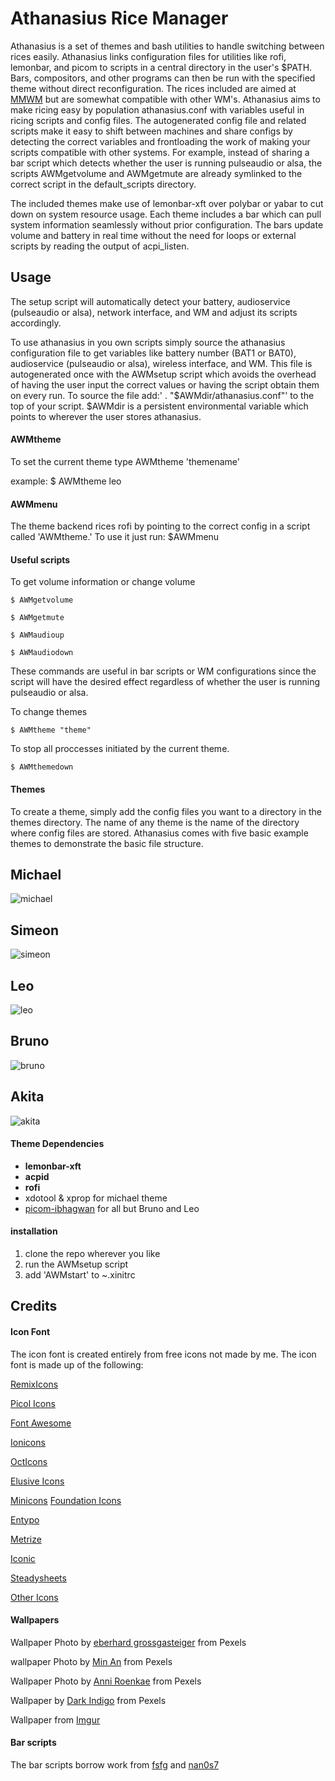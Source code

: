 # Athanasius Rice Manager

Athanasius is a set of themes and bash utilities to handle switching between rices easily. Athanasius links configuration files for utilities like rofi, lemonbar, and picom to scripts in a central directory in the user's $PATH. Bars, compositors, and other programs can then be run with the specified theme without direct reconfiguration. The rices included are aimed at [MMWM](https://github.com/kaugm/mmwm) but are somewhat compatible with other WM's. Athanasius aims to make ricing easy by population athanasius.conf with variables useful in ricing scripts and config files. The autogenerated config file and related scripts make it easy to shift between machines and share configs by detecting the correct variables and frontloading the work of making your scripts compatible with other systems. For example, instead of sharing a bar script which detects whether the user is running pulseaudio or alsa, the scripts AWMgetvolume and AWMgetmute are already symlinked to the correct script in the default_scripts directory.

The included themes make use of lemonbar-xft over polybar or yabar to cut down on system resource usage. Each theme includes a bar which can pull system information seamlessly without prior configuration. The bars update volume and battery in real time without the need for loops or external scripts by reading the output of acpi_listen.

## Usage
The setup script will automatically detect your battery, audioservice (pulseaudio or alsa), network interface, and WM and adjust its scripts accordingly.

To use athanasius in you own scripts simply source the athanasius configuration file to get variables like battery number (BAT1 or BAT0), audioservice (pulseaudio or alsa), wireless interface, and WM. This file is autogenerated once with the AWMsetup script which avoids the overhead of having the user input the correct values or having the script obtain them on every run. To source the file add:' . "$AWMdir/athanasius.conf"' to the top of your script. $AWMdir is a persistent environmental variable which points to wherever the user stores athanasius.

#### AWMtheme

To set the current theme type AWMtheme 'themename'

example:
    $ AWMtheme leo

#### AWMmenu
The theme backend rices rofi by pointing to the correct config in a script called 'AWMtheme.' To use it just run:
    $AWMmenu

#### Useful scripts
To get volume information or change volume

    $ AWMgetvolume

    $ AWMgetmute

    $ AWMaudioup

    $ AWMaudiodown

These commands are useful in bar scripts or WM configurations since the script will have the desired effect regardless of whether the user is running pulseaudio or alsa.

To change themes

    $ AWMtheme "theme"

To stop all proccesses initiated by the current theme.

    $ AWMthemedown

#### Themes
To create a theme, simply add the config files you want to a directory in the themes directory. The name of any theme is the name of the directory where config files are stored. Athanasius comes with five basic example themes to demonstrate the basic file structure.

## Michael
![michael](michael.png)
## Simeon
![simeon](simeon.png)
## Leo
![leo](leo.png)
## Bruno
![bruno](bruno.png)
## Akita
![akita](akita.png)


#### Theme Dependencies

- **lemonbar-xft**
- **acpid**
- **rofi**
- xdotool & xprop for michael theme
- [picom-ibhagwan](https://github.com/ibhagwan/picom) for all but Bruno and Leo


#### installation
1. clone the repo wherever you like
2. run the AWMsetup script
3. add 'AWMstart' to ~.xinitrc

Credits
------

#### Icon Font
The icon font is created entirely from free icons not made by me. The icon font is made up of the following:

[RemixIcons](https://remixicon.com/)

[Picol Icons](http://picol.org/)

[Font Awesome](http://fontawesome.io/)

[Ionicons](http://ionicons.com/)

[OctIcons](https://github.com/github/octicons)

[Elusive Icons](http://shoestrap.org/downloads/elusive-icons-webfont/)

[Minicons](http://www.webalys.com/minicons/icons-free-pack.php)
[Foundation Icons](http://zurb.com/playground/foundation-icon-fonts-3)

[Entypo](http://www.entypo.com/)

[Metrize](http://www.alessioatzeni.com/metrize-icons/)

[Iconic](http://www.somerandomdude.com/work/iconic/)

[Steadysheets](http://steadysets.com/)

[Other Icons](http://othericons.com/)


#### Wallpapers
Wallpaper Photo by [eberhard grossgasteiger](https://www.pexels.com/@eberhardgross) from Pexels

wallpaper Photo by [Min An](https://www.pexels.com/@minan1398?utm_content=attributionCopyText&utm_medium=referral&utm_source=pexels) from Pexels

Wallpaper Photo by [Anni Roenkae](https://www.pexels.com/@anniroenkae) from Pexels

Wallpaper by [Dark Indigo](https://www.pexels.com/@darkindigo?utm_content=attributionCopyText&utm_medium=referral&utm_source=pexels) from Pexels

Wallpaper from [Imgur](https://imgur.com/TS5S3)


#### Bar scripts
The bar scripts borrow work from [fsfg](https://gitlab.com/fsfg/dotfiles/) and [nan0s7](https://github.com/nan0s7/drowsylemon)